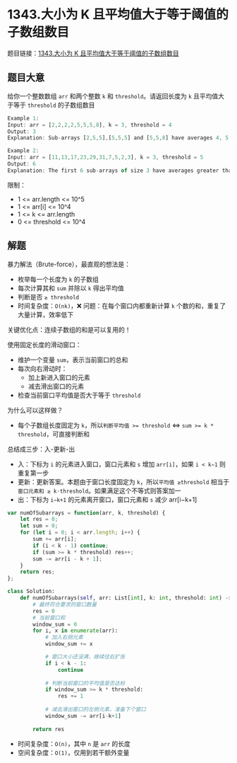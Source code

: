 # 1343.大小为 K 且平均值大于等于阈值的子数组数目

题目链接：[1343.大小为 K 且平均值大于等于阈值的子数组数目](https://leetcode.cn/problems/number-of-sub-arrays-of-size-k-and-average-greater-than-or-equal-to-threshold/)

## 题目大意

给你一个整数数组 `arr` 和两个整数 `k` 和 `threshold`。请返回长度为 `k` 且平均值大于等于 `threshold` 的子数组数目

```js
Example 1:
Input: arr = [2,2,2,2,5,5,5,8], k = 3, threshold = 4
Output: 3
Explanation: Sub-arrays [2,5,5],[5,5,5] and [5,5,8] have averages 4, 5 and 6 respectively. All other sub-arrays of size 3 have averages less than 4 (the threshold).

Example 2:
Input: arr = [11,13,17,23,29,31,7,5,2,3], k = 3, threshold = 5
Output: 6
Explanation: The first 6 sub-arrays of size 3 have averages greater than 5. Note that averages are not integers.
```

限制：
- 1 <= arr.length <= 10^5
- 1 <= arr[i] <= 10^4
- 1 <= k <= arr.length
- 0 <= threshold <= 10^4

## 解题

暴力解法（Brute-force），最直观的想法是：
- 枚举每一个长度为 `k` 的子数组
- 每次计算其和 `sum` 并除以 `k` 得出平均值
- 判断是否 `≥ threshold`
- 时间复杂度：`O(nk)`，❌ 问题：在每个窗口内都重新计算 `k` 个数的和，重复了大量计算，效率低下

关键优化点：连续子数组的和是可以复用的！

使用固定长度的滑动窗口：
- 维护一个变量 `sum`，表示当前窗口的总和
- 每次向右滑动时：
  - 加上新进入窗口的元素
  - 减去滑出窗口的元素
- 检查当前窗口平均值是否大于等于 `threshold`

为什么可以这样做？
- 每个子数组长度固定为 `k`，所以`判断平均值 >= threshold` ⇔ `sum >= k * threshold`，可直接判断和

总结成三步：入-更新-出
- 入：下标为 `i` 的元素进入窗口，窗口元素和 `s` 增加 `arr[i]`，如果 `i < k−1` 则重复第一步
- 更新：更新答案。本题由于窗口长度固定为 `k`，所以`平均值 ≥threshold` 相当于`窗口元素和 ≥ k⋅threshold`。如果满足这个不等式则答案加一
- 出：下标为 `i−k+1` 的元素离开窗口，窗口元素和 `s` 减少 arr[i−k+1]

```js
var numOfSubarrays = function(arr, k, threshold) {
    let res = 0;
    let sum = 0;
    for (let i = 0; i < arr.length; i++) {
        sum += arr[i];
        if (i < k - 1) continue;
        if (sum >= k * threshold) res++;
        sum -= arr[i - k + 1];
    }
    return res;
};
```
```python
class Solution:
    def numOfSubarrays(self, arr: List[int], k: int, threshold: int) -> int:
        # 最终符合要求的窗口数量
        res = 0
        # 当前窗口和
        window_sum = 0
        for i, x in enumerate(arr):
            # 加入右侧元素
            window_sum += x

            # 窗口大小还没满，继续往右扩张
            if i < k - 1:
                continue
            
            # 判断当前窗口的平均值是否达标
            if window_sum >= k * threshold:
                res += 1
            
            # 减去滑出窗口的左侧元素，准备下个窗口
            window_sum -= arr[i-k+1]
        
        return res
```

- 时间复杂度：`O(n)`，其中 `n` 是 `arr` 的长度
- 空间复杂度：`O(1)`，仅用到若干额外变量